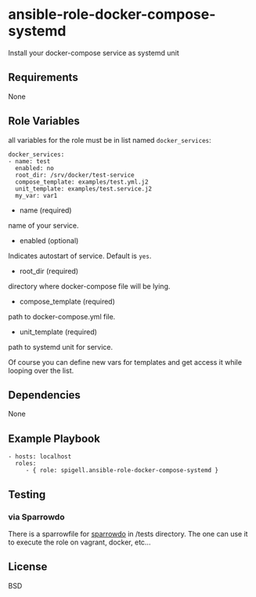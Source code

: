 ansible-role-docker-compose-systemd
=========

Install your docker-compose service as systemd unit

Requirements
------------

None

Role Variables
--------------

all variables for the role must be in list named `docker_services`:

    docker_services:
    - name: test
      enabled: no
      root_dir: /srv/docker/test-service
      compose_template: examples/test.yml.j2
      unit_template: examples/test.service.j2
      my_var: var1

  - name (required)

name of your service.

  - enabled (optional)

Indicates autostart of service. Default is `yes`.

  - root_dir (required)

directory where docker-compose file will be lying.

  - compose_template (required)

path to docker-compose.yml file.

  - unit_template (required)

path to systemd unit for service.



Of course you can define new vars for templates and get access it while looping over the list.

Dependencies
------------

None

Example Playbook
----------------

    - hosts: localhost
      roles:
         - { role: spigell.ansible-role-docker-compose-systemd }

Testing
-------

### via Sparrowdo

There is a sparrowfile for [sparrowdo](https://github.com/melezhik/sparrowdo) in /tests directory. The one can use it to execute the role on vagrant, docker, etc...

License
-------

BSD
